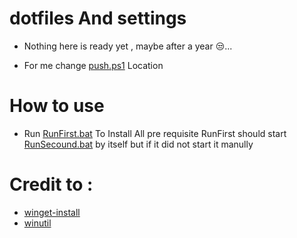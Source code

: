 # dotfiles And settings

 - Nothing here is ready yet , maybe after a year 😒...
 
 - For me change [push.ps1](https://github.com/Qaddoumi/dotfiles/blob/master/push.ps1) Location

# How to use

 - Run [RunFirst.bat](https://github.com/Qaddoumi/dotfiles/blob/master/RunFirst.bat) To Install All pre requisite
   RunFirst should start [RunSecound.bat](https://github.com/Qaddoumi/dotfiles/blob/master/RunSecond.bat) by itself but 
   if it did not start it manully


# Credit to :
 - [winget-install](https://github.com/asheroto/winget-install)
 - [winutil](https://github.com/ChrisTitusTech/winutil)
